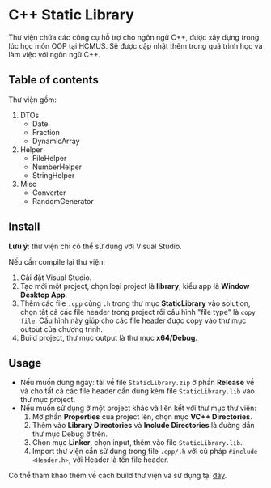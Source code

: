 # C++ Static Library
Thư viện chứa các công cụ hỗ trợ cho ngôn ngữ C++, được xây dựng trong lúc học môn OOP tại HCMUS. Sẽ được cập nhật thêm trong quá trình học và làm việc với ngôn ngữ C++.

## Table of contents
Thư viện gồm:
1. DTOs
	- Date
	- Fraction
	- DynamicArray
2. Helper
	- FileHelper
	- NumberHelper
	- StringHelper
3. Misc
	- Converter
	- RandomGenerator

## Install
**Lưu ý**: thư viện chỉ có thể sử dụng với Visual Studio.

Nếu cần compile lại thư viện:
1. Cài đặt Visual Studio.
2. Tạo mới một project, chọn loại project là **library**, kiểu app là **Window Desktop App**.
3. Thêm các file `.cpp` cùng `.h` trong thư mục **StaticLibrary** vào solution, chọn tất cả các file header trong project rồi cấu hình "file type" là `copy file`. Cấu hình này giúp cho các file header được copy vào thư mục output của chương trình.
4. Build project, thư mục output là thư mục **x64/Debug**.

## Usage

- Nếu muốn dùng ngay: tải về file `StaticLibrary.zip` ở phần **Release** về và cho tất cả các file header cần dùng kèm file `StaticLibrary.lib` vào thư mục project.
- Nếu muốn sử dụng ở một project khác và liên kết với thư mục thư viện:
	1. Mở phần **Properties** của project lên, chọn mục **VC++ Directories**.
	2. Thêm vào **Library Directories** và **Include Directories** là đường dẫn thư mục Debug ở trên.
	3. Chọn mục **Linker**, chọn input, thêm vào file `StaticLibrary.lib`.
	4. Import thư viện cần sử dụng trong file `.cpp/.h` với cú pháp `#include <Header.h>`, với Header là tên file header.

Có thể tham khảo thêm về cách build thư viện và sử dụng tại [đây](https://docs.microsoft.com/en-us/cpp/build/walkthrough-creating-and-using-a-static-library-cpp?view=msvc-170).

